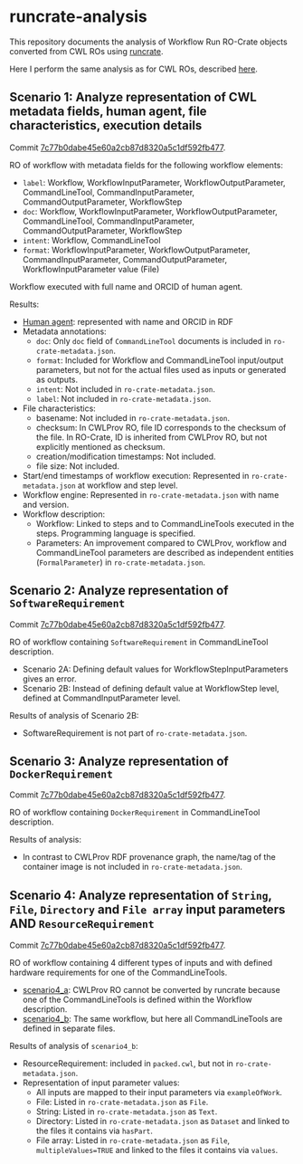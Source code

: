 # runcrate-analysis

This repository documents the analysis of Workflow Run RO-Crate objects converted from CWL ROs using [runcrate](https://github.com/ResearchObject/runcrate). 

Here I perform the same analysis as for CWL ROs, described [here](https://doi.org/10.5281/zenodo.7014948). 

## Scenario 1: Analyze representation of CWL metadata fields, human agent, file characteristics, execution details

Commit [7c77b0dabe45e60a2cb87d8320a5c1df592fb477](https://github.com/ResearchObject/runcrate/commit/7c77b0dabe45e60a2cb87d8320a5c1df592fb477). 

RO of workflow with metadata fields for the following workflow elements:

- `label`: Workflow, WorkflowInputParameter, WorkflowOutputParameter, CommandLineTool, CommandInputParameter, CommandOutputParameter, WorkflowStep
- `doc`: Workflow, WorkflowInputParameter, WorkflowOutputParameter, CommandLineTool, CommandInputParameter, CommandOutputParameter, WorkflowStep
- `intent`: Workflow, CommandLineTool
- `format`: WorkflowInputParameter, WorkflowOutputParameter, CommandInputParameter, CommandOutputParameter, WorkflowInputParameter value (File)

Workflow executed with full name and ORCID of human agent.

Results:

- [Human agent](https://github.com/RenskeW/runcrate-analysis/blob/774a2b3c6f00ebe5c68244fa39a660b45618ca25/scenario1/rocrate/ro-crate-metadata.json#L203): represented with name and ORCID in RDF
- Metadata annotations: 
    - `doc`: Only `doc` field of `CommandLineTool` documents is included in `ro-crate-metadata.json`. 
    - `format`: Included for Workflow and CommandLineTool input/output parameters, but not for the actual files used as inputs or generated as outputs.
    - `intent`: Not included in `ro-crate-metadata.json`.
    - `label`: Not included in `ro-crate-metadata.json`.
- File characteristics:
    - basename: Not included in `ro-crate-metadata.json`. 
    - checksum: In CWLProv RO, file ID corresponds to the checksum of the file. In RO-Crate, ID is inherited from CWLProv RO, but not explicitly mentioned as checksum. 
    - creation/modification timestamps: Not included.
    - file size: Not included.
- Start/end timestamps of workflow execution: Represented in `ro-crate-metadata.json` at workflow and step level. 
- Workflow engine: Represented in `ro-crate-metadata.json` with name and version. 
- Workflow description:
    - Workflow: Linked to steps and to CommandLineTools executed in the steps. Programming language is specified. 
    - Parameters: An improvement compared to CWLProv, workflow and CommandLineTool parameters are described as independent entities (`FormalParameter`) in `ro-crate-metadata.json`. 

## Scenario 2: Analyze representation of `SoftwareRequirement`

Commit [7c77b0dabe45e60a2cb87d8320a5c1df592fb477](https://github.com/ResearchObject/runcrate/commit/7c77b0dabe45e60a2cb87d8320a5c1df592fb477). 

RO of workflow containing `SoftwareRequirement` in CommandLineTool description.

- Scenario 2A: Defining default values for WorkflowStepInputParameters gives an error.
- Scenario 2B: Instead of defining default value at WorkflowStep level, defined at CommandInputParameter level. 

Results of analysis of Scenario 2B:

- SoftwareRequirement is not part of `ro-crate-metadata.json`. 

## Scenario 3: Analyze representation of `DockerRequirement`

Commit [7c77b0dabe45e60a2cb87d8320a5c1df592fb477](https://github.com/ResearchObject/runcrate/commit/7c77b0dabe45e60a2cb87d8320a5c1df592fb477). 

RO of workflow containing `DockerRequirement` in CommandLineTool description.

Results of analysis: 

- In contrast to CWLProv RDF provenance graph, the name/tag of the container image is not included in `ro-crate-metadata.json`.

## Scenario 4: Analyze representation of `String`, `File`, `Directory` and `File array` input parameters AND `ResourceRequirement`

Commit [7c77b0dabe45e60a2cb87d8320a5c1df592fb477](https://github.com/ResearchObject/runcrate/commit/7c77b0dabe45e60a2cb87d8320a5c1df592fb477). 

RO of workflow containing 4 different types of inputs and with defined hardware requirements for one of the CommandLineTools.

- [scenario4_a](./scenario4_a): CWLProv RO cannot be converted by runcrate because one of the CommandLineTools is defined within the Workflow description.
- [scenario4_b](./scenario3_b): The same workflow, but here all CommandLineTools are defined in separate files.

Results of analysis of `scenario4_b`:

- ResourceRequirement: included in `packed.cwl`, but not in `ro-crate-metadata.json`.
- Representation of input parameter values:
    - All inputs are mapped to their input parameters via `exampleOfWork`.
    - File: Listed in `ro-crate-metadata.json` as `File`.
    - String: Listed in `ro-crate-metadata.json` as `Text`. 
    - Directory: Listed in `ro-crate-metadata.json` as `Dataset` and linked to the files it contains via `hasPart`.
    - File array: Listed in `ro-crate-metadata.json` as `File`, `multipleValues=TRUE` and linked to the files it contains via `values`.


